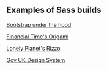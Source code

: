 ## Examples of Sass builds

[Bootstrap under the hood](https://github.com/twbs/bootstrap/tree/v4-dev/scss)

[Financial Time's Origami](https://github.com/Financial-Times/origami-registry-ui/tree/master/src/scss)

[Lonely Planet's Rizzo](https://github.com/lonelyplanet/rizzo/tree/master/app/assets/stylesheets)

[Gov UK Design System](https://github.com/alphagov/govuk-design-system/tree/master/src/stylesheets)
